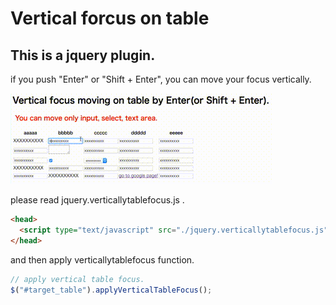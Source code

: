 # Vertical forcus on table

## This is a jquery plugin.

if you push "Enter" or "Shift + Enter", you can move your focus vertically.

![vertically table focus demo](./verticallytablefocus_demo.gif)

please read jquery.verticallytablefocus.js .

```html
<head>
  <script type="text/javascript" src="./jquery.verticallytablefocus.js"></script>
</head>
```

and then apply verticallytablefocus function.

```javascript
// apply vertical table focus.  
$("#target_table").applyVerticalTableFocus();
```
